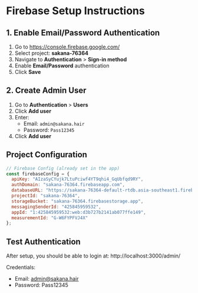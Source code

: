 # Firebase Setup Instructions

## 1. Enable Email/Password Authentication

1. Go to https://console.firebase.google.com/
2. Select project: **sakana-76364**
3. Navigate to **Authentication** > **Sign-in method**
4. Enable **Email/Password** authentication
5. Click **Save**

## 2. Create Admin User

1. Go to **Authentication** > **Users**
2. Click **Add user**
3. Enter:
   - Email: `admin@sakana.hair`
   - Password: `Pass12345`
4. Click **Add user**

## Project Configuration

```javascript
// Firebase Config (already set in the app)
const firebaseConfig = {
  apiKey: "AIzaSyCYujk7LtuPciwf4YT9qhi4_GqUbfqd9RY",
  authDomain: "sakana-76364.firebaseapp.com",
  databaseURL: "https://sakana-76364-default-rtdb.asia-southeast1.firebasedatabase.app",
  projectId: "sakana-76364",
  storageBucket: "sakana-76364.firebasestorage.app",
  messagingSenderId: "425845959532",
  appId: "1:425845959532:web:d3b727b2141ab077ffe149",
  measurementId: "G-W6FYPFVJ4X"
};
```

## Test Authentication

After setup, you should be able to login at:
http://localhost:3000/admin/

Credentials:
- Email: admin@sakana.hair
- Password: Pass12345